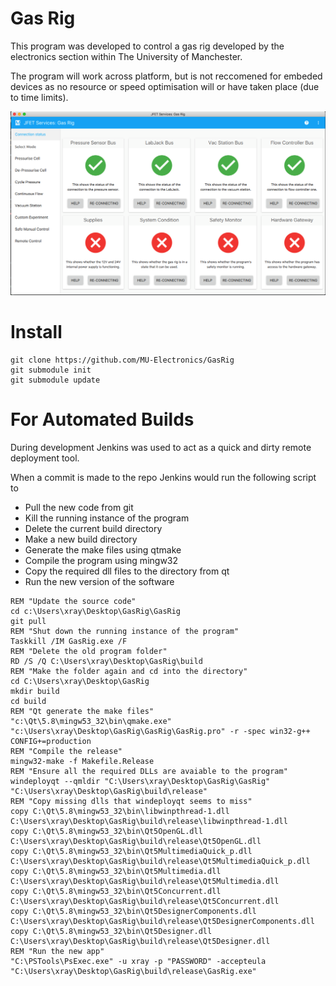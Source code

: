# Gas Rig

This program was developed to control a gas rig developed by the electronics section within The University of Manchester.

The program will work across platform, but is not reccomened for embeded devices as no resource or speed optimisation
will or have taken place (due to time limits).

![alt text](https://raw.githubusercontent.com/MU-Electronics/GasRig/e862c2cc87d1d5243a4ab0f16e54518d2c5078e1/resources/assets/images/connections_view.png "Home Status View")


# Install

```
git clone https://github.com/MU-Electronics/GasRig
git submodule init
git submodule update
```


# For Automated Builds

During development Jenkins was used to act as a quick and dirty remote deployment tool.

When a commit is made to the repo Jenkins would run the following script to

  * Pull the new code from git
  * Kill the running instance of the program
  * Delete the current build directory
  * Make a new build directory
  * Generate the make files using qtmake
  * Compile the program using mingw32
  * Copy the required dll files to the directory from qt
  * Run the new version of the software

```
REM "Update the source code"
cd c:\Users\xray\Desktop\GasRig\GasRig
git pull
REM "Shut down the running instance of the program"
Taskkill /IM GasRig.exe /F
REM "Delete the old program folder"
RD /S /Q C:\Users\xray\Desktop\GasRig\build
REM "Make the folder again and cd into the directory"
cd C:\Users\xray\Desktop\GasRig
mkdir build
cd build
REM "Qt generate the make files"
"c:\Qt\5.8\mingw53_32\bin\qmake.exe" "c:\Users\xray\Desktop\GasRig\GasRig\GasRig.pro" -r -spec win32-g++ CONFIG+=production
REM "Compile the release"
mingw32-make -f Makefile.Release
REM "Ensure all the required DLLs are avaiable to the program"
windeployqt --qmldir "C:\Users\xray\Desktop\GasRig\GasRig" "C:\Users\xray\Desktop\GasRig\build\release"
REM "Copy missing dlls that windeployqt seems to miss"
copy C:\Qt\5.8\mingw53_32\bin\libwinpthread-1.dll C:\Users\xray\Desktop\GasRig\build\release\libwinpthread-1.dll
copy C:\Qt\5.8\mingw53_32\bin\Qt5OpenGL.dll C:\Users\xray\Desktop\GasRig\build\release\Qt5OpenGL.dll
copy C:\Qt\5.8\mingw53_32\bin\Qt5MultimediaQuick_p.dll C:\Users\xray\Desktop\GasRig\build\release\Qt5MultimediaQuick_p.dll
copy C:\Qt\5.8\mingw53_32\bin\Qt5Multimedia.dll C:\Users\xray\Desktop\GasRig\build\release\Qt5Multimedia.dll
copy C:\Qt\5.8\mingw53_32\bin\Qt5Concurrent.dll C:\Users\xray\Desktop\GasRig\build\release\Qt5Concurrent.dll
copy C:\Qt\5.8\mingw53_32\bin\Qt5DesignerComponents.dll C:\Users\xray\Desktop\GasRig\build\release\Qt5DesignerComponents.dll
copy C:\Qt\5.8\mingw53_32\bin\Qt5Designer.dll C:\Users\xray\Desktop\GasRig\build\release\Qt5Designer.dll
REM "Run the new app"
"C:\PSTools\PsExec.exe" -u xray -p "PASSWORD" -accepteula "C:\Users\xray\Desktop\GasRig\build\release\GasRig.exe"
```
